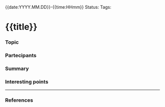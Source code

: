 {{date:YYYY.MM.DD}}-{{time:HHmm}}
Status: 
Tags:


# {{title}}

### Topic
### Partecipants

### Summary

### Interesting points


---
### References

